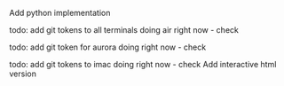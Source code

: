 Add python implementation


todo: add git tokens to all terminals
doing air right now - check


todo: add git token for aurora
doing right now - check

todo: add git tokens to imac
doing right now - check
Add interactive html version
